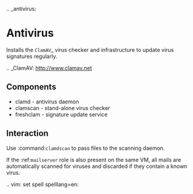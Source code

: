 .. _antivirus:

Antivirus
=========

Installs the `ClamAV`_ virus checker and infrastructure to update virus
signatures regularly.

.. _ClamAV: http://www.clamav.net

Components
----------

* clamd - antivirus daemon
* clamscan - stand-alone virus checker
* freshclam - signature update service

Interaction
-----------

Use :command:`clamdscan` to pass files to the scanning daemon.

If the :ref:`mailserver` role is also present on the same VM, all mails are
automatically scanned for viruses and discarded if they contain a known virus.

.. vim: set spell spelllang=en:
